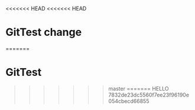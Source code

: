 <<<<<<< HEAD
<<<<<<< HEAD
# GitTest change
=======
# GitTest
>>>>>>> master
=======
HELLO
>>>>>>> 7832de23dc5560f7ee23f96190e054cbecd66855
